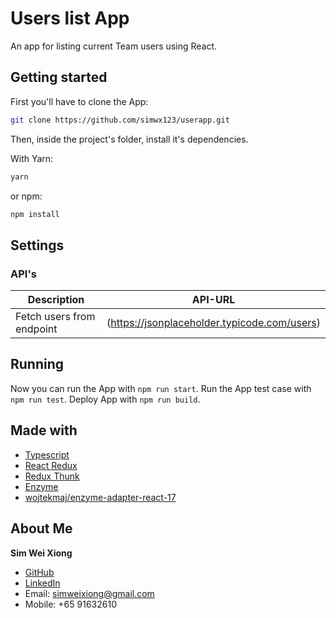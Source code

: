 # Users list App

An app for listing current Team users using React.

## Getting started

First you'll have to clone the App:

```bash
git clone https://github.com/simwx123/userapp.git
```

Then, inside the project's folder, install it's dependencies.

With Yarn:

```bash
yarn
```

or npm:

```bash
npm install
```

## Settings

### API's

| Description       | API-URL                                                                  |
| --------------- | -------------------------------------------------------------------------- |
| Fetch users from endpoint |  (https://jsonplaceholder.typicode.com/users)                    |

## Running

Now you can run the App with `npm run start`.
Run the App test case with `npm run test`.
Deploy App with `npm run build`.


## Made with
- [Typescript](https://www.npmjs.com/package/typescript)
- [React Redux](https://react-redux.js.org/)
- [Redux Thunk](https://github.com/reduxjs/redux-thunk)
- [Enzyme](https://www.npmjs.com/package/enzyme)
- [wojtekmaj/enzyme-adapter-react-17](https://www.npmjs.com/package/@wojtekmaj/enzyme-adapter-react-17)


## About Me

**Sim Wei Xiong**

- [GitHub](https://github.com/simwx123)
- [LinkedIn](https://www.linkedin.com/in/sim-wei-xiong-281876124/)
- Email: simweixiong@gmail.com
- Mobile: +65 91632610
